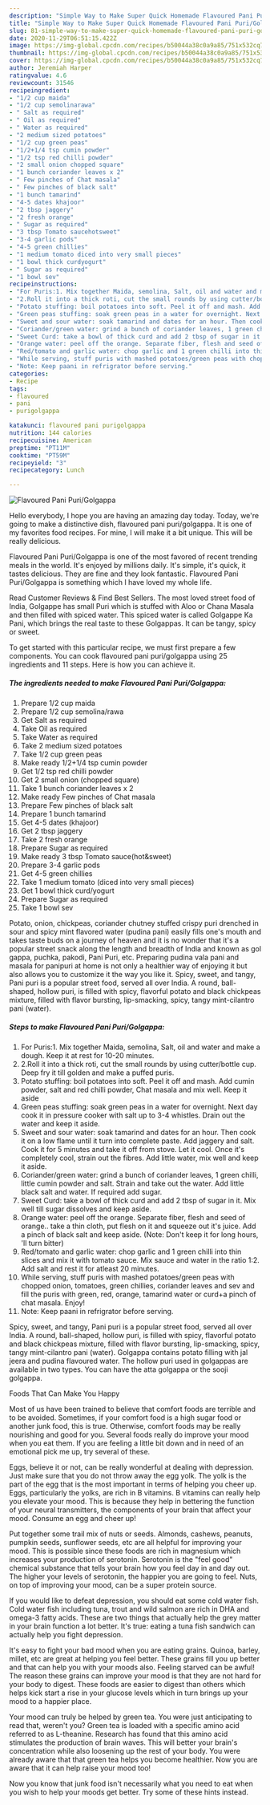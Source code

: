 ```yaml
---
description: "Simple Way to Make Super Quick Homemade Flavoured Pani Puri/Golgappa"
title: "Simple Way to Make Super Quick Homemade Flavoured Pani Puri/Golgappa"
slug: 81-simple-way-to-make-super-quick-homemade-flavoured-pani-puri-golgappa
date: 2020-11-29T06:51:15.422Z
image: https://img-global.cpcdn.com/recipes/b50044a38c0a9a85/751x532cq70/flavoured-pani-purigolgappa-recipe-main-photo.jpg
thumbnail: https://img-global.cpcdn.com/recipes/b50044a38c0a9a85/751x532cq70/flavoured-pani-purigolgappa-recipe-main-photo.jpg
cover: https://img-global.cpcdn.com/recipes/b50044a38c0a9a85/751x532cq70/flavoured-pani-purigolgappa-recipe-main-photo.jpg
author: Jeremiah Harper
ratingvalue: 4.6
reviewcount: 31546
recipeingredient:
- "1/2 cup maida"
- "1/2 cup semolinarawa"
- " Salt as required"
- " Oil as required"
- " Water as required"
- "2 medium sized potatoes"
- "1/2 cup green peas"
- "1/2+1/4 tsp cumin powder"
- "1/2 tsp red chilli powder"
- "2 small onion chopped square"
- "1 bunch coriander leaves x 2"
- " Few pinches of Chat masala"
- " Few pinches of black salt"
- "1 bunch tamarind"
- "4-5 dates khajoor"
- "2 tbsp jaggery"
- "2 fresh orange"
- " Sugar as required"
- "3 tbsp Tomato saucehotsweet"
- "3-4 garlic pods"
- "4-5 green chillies"
- "1 medium tomato diced into very small pieces"
- "1 bowl thick curdyogurt"
- " Sugar as required"
- "1 bowl sev"
recipeinstructions:
- "For Puris:1. Mix together Maida, semolina, Salt, oil and water and make a dough. Keep it at rest for 10-20 minutes."
- "2.Roll it into a thick roti, cut the small rounds by using cutter/bottle cup. Deep fry it till golden and make a puffed puris."
- "Potato stuffing: boil potatoes into soft. Peel it off and mash. Add cumin powder, salt and red chilli powder, Chat masala and mix well. Keep it aside"
- "Green peas stuffing: soak green peas in a water for overnight. Next day cook it in pressure cooker with salt up to 3-4 whistles. Drain out the water and keep it aside."
- "Sweet and sour water: soak tamarind and dates for an hour. Then cook it on a low flame until it turn into complete paste. Add jaggery and salt. Cook it for 5 minutes and take it off from stove. Let it cool. Once it&#39;s completely cool, strain out the fibres. Add little water, mix well and keep it aside."
- "Coriander/green water: grind a bunch of coriander leaves, 1 green chilli, little cumin powder and salt. Strain and take out the water. Add little black salt and water. If required add sugar."
- "Sweet Curd: take a bowl of thick curd and add 2 tbsp of sugar in it. Mix well till sugar dissolves and keep aside."
- "Orange water: peel off the orange. Separate fiber, flesh and seed of orange.. take a thin cloth, put flesh on it and squeeze out it&#39;s juice. Add a pinch of black salt and keep aside. (Note: Don&#39;t keep it for long hours, &#39;ll turn bitter)"
- "Red/tomato and garlic water: chop garlic and 1 green chilli into thin slices and mix it with tomato sauce. Mix sauce and water in the ratio 1:2. Add salt and rest it for atleast 20 minutes."
- "While serving, stuff puris with mashed potatoes/green peas with chopped onion, tomatoes, green chillies, coriander leaves and sev and fill the puris with green, red, orange, tamarind water or curd+a pinch of chat masala. Enjoy!"
- "Note: Keep paani in refrigrator before serving."
categories:
- Recipe
tags:
- flavoured
- pani
- purigolgappa

katakunci: flavoured pani purigolgappa 
nutrition: 144 calories
recipecuisine: American
preptime: "PT11M"
cooktime: "PT59M"
recipeyield: "3"
recipecategory: Lunch

---
```



![Flavoured Pani Puri/Golgappa](https://img-global.cpcdn.com/recipes/b50044a38c0a9a85/751x532cq70/flavoured-pani-purigolgappa-recipe-main-photo.jpg)

Hello everybody, I hope you are having an amazing day today. Today, we're going to make a distinctive dish, flavoured pani puri/golgappa. It is one of my favorites food recipes. For mine, I will make it a bit unique. This will be really delicious.

Flavoured Pani Puri/Golgappa is one of the most favored of recent trending meals in the world. It's enjoyed by millions daily. It's simple, it's quick, it tastes delicious. They are fine and they look fantastic. Flavoured Pani Puri/Golgappa is something which I have loved my whole life.

Read Customer Reviews &amp; Find Best Sellers. The most loved street food of India, Golgappe has small Puri which is stuffed with Aloo or Chana Masala and then filled with spiced water. This spiced water is called Golgappe Ka Pani, which brings the real taste to these Golgappas. It can be tangy, spicy or sweet.


To get started with this particular recipe, we must first prepare a few components. You can cook flavoured pani puri/golgappa using 25 ingredients and 11 steps. Here is how you can achieve it.

<!--inarticleads1-->

##### The ingredients needed to make Flavoured Pani Puri/Golgappa:

1. Prepare 1/2 cup maida
1. Prepare 1/2 cup semolina/rawa
1. Get  Salt as required
1. Take  Oil as required
1. Take  Water as required
1. Take 2 medium sized potatoes
1. Take 1/2 cup green peas
1. Make ready 1/2+1/4 tsp cumin powder
1. Get 1/2 tsp red chilli powder
1. Get 2 small onion (chopped square)
1. Take 1 bunch coriander leaves x 2
1. Make ready  Few pinches of Chat masala
1. Prepare  Few pinches of black salt
1. Prepare 1 bunch tamarind
1. Get 4-5 dates (khajoor)
1. Get 2 tbsp jaggery
1. Take 2 fresh orange
1. Prepare  Sugar as required
1. Make ready 3 tbsp Tomato sauce(hot&amp;sweet)
1. Prepare 3-4 garlic pods
1. Get 4-5 green chillies
1. Take 1 medium tomato (diced into very small pieces)
1. Get 1 bowl thick curd/yogurt
1. Prepare  Sugar as required
1. Take 1 bowl sev


Potato, onion, chickpeas, coriander chutney stuffed crispy puri drenched in sour and spicy mint flavored water (pudina pani) easily fills one&#39;s mouth and takes taste buds on a journey of heaven and it is no wonder that it&#39;s a popular street snack along the length and breadth of India and known as gol gappa, puchka, pakodi, Pani Puri, etc. Preparing pudina vala pani and masala for panipuri at home is not only a healthier way of enjoying it but also allows you to customize it the way you like it. Spicy, sweet, and tangy, Pani puri is a popular street food, served all over India. A round, ball-shaped, hollow puri, is filled with spicy, flavorful potato and black chickpeas mixture, filled with flavor bursting, lip-smacking, spicy, tangy mint-cilantro pani (water). 

<!--inarticleads2-->

##### Steps to make Flavoured Pani Puri/Golgappa:

1. For Puris:1. Mix together Maida, semolina, Salt, oil and water and make a dough. Keep it at rest for 10-20 minutes.
1. 2.Roll it into a thick roti, cut the small rounds by using cutter/bottle cup. Deep fry it till golden and make a puffed puris.
1. Potato stuffing: boil potatoes into soft. Peel it off and mash. Add cumin powder, salt and red chilli powder, Chat masala and mix well. Keep it aside
1. Green peas stuffing: soak green peas in a water for overnight. Next day cook it in pressure cooker with salt up to 3-4 whistles. Drain out the water and keep it aside.
1. Sweet and sour water: soak tamarind and dates for an hour. Then cook it on a low flame until it turn into complete paste. Add jaggery and salt. Cook it for 5 minutes and take it off from stove. Let it cool. Once it&#39;s completely cool, strain out the fibres. Add little water, mix well and keep it aside.
1. Coriander/green water: grind a bunch of coriander leaves, 1 green chilli, little cumin powder and salt. Strain and take out the water. Add little black salt and water. If required add sugar.
1. Sweet Curd: take a bowl of thick curd and add 2 tbsp of sugar in it. Mix well till sugar dissolves and keep aside.
1. Orange water: peel off the orange. Separate fiber, flesh and seed of orange.. take a thin cloth, put flesh on it and squeeze out it&#39;s juice. Add a pinch of black salt and keep aside. (Note: Don&#39;t keep it for long hours, &#39;ll turn bitter)
1. Red/tomato and garlic water: chop garlic and 1 green chilli into thin slices and mix it with tomato sauce. Mix sauce and water in the ratio 1:2. Add salt and rest it for atleast 20 minutes.
1. While serving, stuff puris with mashed potatoes/green peas with chopped onion, tomatoes, green chillies, coriander leaves and sev and fill the puris with green, red, orange, tamarind water or curd+a pinch of chat masala. Enjoy!
1. Note: Keep paani in refrigrator before serving.


Spicy, sweet, and tangy, Pani puri is a popular street food, served all over India. A round, ball-shaped, hollow puri, is filled with spicy, flavorful potato and black chickpeas mixture, filled with flavor bursting, lip-smacking, spicy, tangy mint-cilantro pani (water). Golgappa contains potato filling with jal jeera and pudina flavoured water. The hollow puri used in golgappas are available in two types. You can have the atta golgappa or the sooji golgappa. 

Foods That Can Make You Happy


Most of us have been trained to believe that comfort foods are terrible and to be avoided. Sometimes, if your comfort food is a high sugar food or another junk food, this is true. Otherwise, comfort foods may be really nourishing and good for you. Several foods really do improve your mood when you eat them. If you are feeling a little bit down and in need of an emotional pick me up, try several of these.

Eggs, believe it or not, can be really wonderful at dealing with depression. Just make sure that you do not throw away the egg yolk. The yolk is the part of the egg that is the most important in terms of helping you cheer up. Eggs, particularly the yolks, are rich in B vitamins. B vitamins can really help you elevate your mood. This is because they help in bettering the function of your neural transmitters, the components of your brain that affect your mood. Consume an egg and cheer up!

Put together some trail mix of nuts or seeds. Almonds, cashews, peanuts, pumpkin seeds, sunflower seeds, etc are all helpful for improving your mood. This is possible since these foods are rich in magnesium which increases your production of serotonin. Serotonin is the "feel good" chemical substance that tells your brain how you feel day in and day out. The higher your levels of serotonin, the happier you are going to feel. Nuts, on top of improving your mood, can be a super protein source.

If you would like to defeat depression, you should eat some cold water fish. Cold water fish including tuna, trout and wild salmon are rich in DHA and omega-3 fatty acids. These are two things that actually help the grey matter in your brain function a lot better. It's true: eating a tuna fish sandwich can actually help you fight depression. 

It's easy to fight your bad mood when you are eating grains. Quinoa, barley, millet, etc are great at helping you feel better. These grains fill you up better and that can help you with your moods also. Feeling starved can be awful! The reason these grains can improve your mood is that they are not hard for your body to digest. These foods are easier to digest than others which helps kick start a rise in your glucose levels which in turn brings up your mood to a happier place.

Your mood can truly be helped by green tea. You were just anticipating to read that, weren't you? Green tea is loaded with a specific amino acid referred to as L-theanine. Research has found that this amino acid stimulates the production of brain waves. This will better your brain's concentration while also loosening up the rest of your body. You were already aware that that green tea helps you become healthier. Now you are aware that it can help raise your mood too!

Now you know that junk food isn't necessarily what you need to eat when you wish to help your moods get better. Try  some  of  these  hints  instead.

